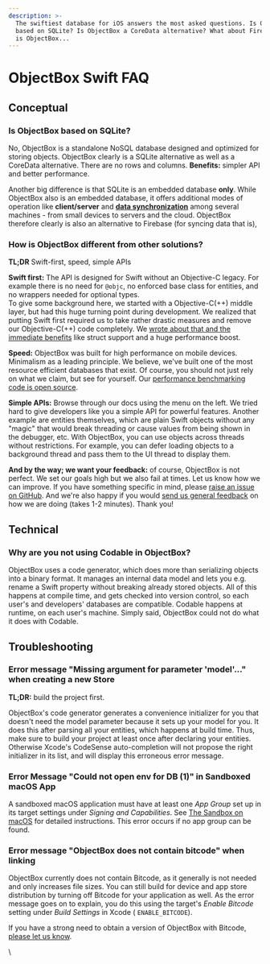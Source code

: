 ```yaml
---
description: >-
  The swiftiest database for iOS answers the most asked questions. Is ObjectBox
  based on SQLite? Is ObjectBox a CoreData alternative? What about Firebase? How
  is ObjectBox...
---
```


# ObjectBox Swift FAQ

## Conceptual

### Is ObjectBox based on SQLite?

No, ObjectBox is a standalone NoSQL database designed and optimized for storing objects. ObjectBox clearly is a SQLite alternative as well as a CoreData alternative. There are no rows and columns. **Benefits:** simpler API and better performance. &#x20;

Another big difference is that SQLite is an embedded database **only**. While ObjectBox also is an embedded database, it offers additional modes of operation like **client/server** and [**data synchronization**](https://objectbox.io/sync/) among several machines - from small devices to servers and the cloud. ObjectBox therefore clearly is also an alternative to Firebase (for syncing data that is),

### How is ObjectBox different from other solutions?

**TL;DR** Swift-first, speed, simple APIs

**Swift first:** The API is designed for Swift without an Objective-C legacy. For example there is no need for `@objc`, no enforced base class for entities, and no wrappers needed for optional types.\
To give some background here, we started with a Objective-C(++) middle layer, but had this huge turning point during development. We realized that putting Swift first required us to take rather drastic measures and remove our Objective-C(++) code completely. We [wrote about that and the immediate benefits](https://objectbox.io/speed-increase-with-swift/) like struct support and a huge performance boost.

**Speed:** ObjectBox was built for high performance on mobile devices. Minimalism as a leading principle. We believe, we've built one of the most resource efficient databases that exist. Of course, you should not just rely on what we claim, but see for yourself. Our [performance benchmarking code is open source](https://github.com/objectbox/objectbox-swift-performance).

**Simple APIs:** Browse through our docs using the menu on the left. We tried hard to give developers like you a simple API for powerful features. Another example are entities themselves, which are plain Swift objects without any "magic" that would break threading or cause values from being shown in the debugger, etc. With ObjectBox, you can use objects across threads without restrictions. For example, you can defer loading objects to a background thread and pass them to the UI thread to display them.

**And by the way; we want your feedback:** of course, ObjectBox is not perfect. We set our goals high but we also fail at times. Let us know how we can improve. If you have something specific in mind, please [raise an issue on GitHub](https://github.com/objectbox/objectbox-swift/issues). And we're also happy if you would [send us general feedback](https://docs.google.com/forms/d/e/1FAIpQLSd0neiviD0Yal0Tn7921w-XWI2d0ONpLm7TfVKp7OvwW2Tu2A/viewform?usp=sf_link) on how we are doing (takes 1-2 minutes). Thank you!

## Technical

### Why are you not using Codable in ObjectBox?

ObjectBox uses a code generator, which does more than serializing objects into a binary format. It manages an internal data model and lets you e.g. rename a Swift property without breaking already stored objects. All of this happens at compile time, and gets checked into version control, so each user's and developers' databases are compatible. Codable happens at runtime, on each user's machine. Simply said, ObjectBox could not do what it does with Codable.

## Troubleshooting

### Error message "Missing argument for parameter 'model'..." when creating a new Store

**TL;DR:** build the project first.

ObjectBox's code generator generates a convenience initializer for you that doesn't need the model parameter because it sets up your model for you. It does this after parsing all your entities, which happens at build time. Thus, make sure to build your project at least once after declaring your entities. Otherwise Xcode's CodeSense auto-completion will not propose the right initializer in its list, and will display this erroneous error message.

### Error Message "Could not open env for DB (1)" in Sandboxed macOS App

A sandboxed macOS application must have at least one _App Group_ set up in its target settings under _Signing and Capabilities_. See [The Sandbox on macOS](advanced/macos.md) for detailed instructions. This error occurs if no app group can be found.

### Error message "ObjectBox does not contain bitcode" when linking

ObjectBox currently does not contain Bitcode, as it generally is not needed and only increases file sizes. You can still build for device and app store distribution by turning off Bitcode for your application as well. As the error message goes on to explain, you do this using the target's _Enable Bitcode_ setting under _Build Settings_ in Xcode ( `ENABLE_BITCODE`).

If you have a strong need to obtain a version of ObjectBox with Bitcode, [please let us know](https://objectbox.io/feedback/).

\
